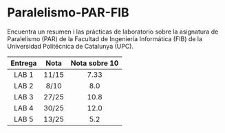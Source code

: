 # Paralelismo-PAR-FIB
Encuentra un resumen i las prácticas de laboratorio sobre la asignatura de Paralelismo (PAR) de la Facultad de Ingeniería Informática (FIB) de la Universidad Politécnica de Catalunya (UPC).

|       Entrega       |     Nota      |     Nota sobre 10     |
| :-----------------: | :-----------: | :-------------------: |
| LAB 1 | 11/15 | 7.33 |
| LAB 2 | 8/10  | 8.0  |
| LAB 3 | 27/25 | 10.8 |
| LAB 4 | 30/25 | 12.0 |
| LAB 5 | 13/25 | 5.2  |
